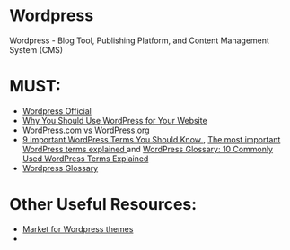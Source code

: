 # Wordpress
Wordpress - Blog Tool, Publishing Platform, and Content Management System (CMS)

# MUST:
<ul>
  <li><a href="https://wordpress.org/">Wordpress Official</a></li> 
  <li><a href="https://www.evernote.com/shard/s386/u/0/sh/85a15f25-9ba1-4fdf-9213-324c0001306d/1516238c95fe4233f99bf6620536f57d">Why You Should Use WordPress for Your Website</a></li> 
  <li><a href="https://www.evernote.com/shard/s386/u/0/sh/08999719-a8b5-450e-88a3-a168eb92ac95/486c0966ca922855e6754fe4677b4b53">WordPress.com vs WordPress.org</a></li> 
  <li><a href="https://www.evernote.com/shard/s386/u/0/sh/42187a35-4824-481d-a4ef-f24be7b4d8c8/1dc137877cd14a8ab1a7dba7162d1372">9 Important WordPress Terms You Should Know </a>, <a href="https://www.evernote.com/shard/s386/u/0/sh/6cbc3b8b-0e2d-419f-94d1-806dc06e9cdd/379aabbe1939329189ae5e297edd2bb5">The most important WordPress terms explained </a> and <a href="https://www.evernote.com/shard/s386/u/0/sh/af8c5335-2394-46b4-824b-25165a0d31ce/980b740b9a2c30bddda7d579ad47ae06">WordPress Glossary: 10 Commonly Used WordPress Terms Explained</a></li>
  <li><a href="https://wordpress.org/support/article/glossary/">Wordpress Glossary</a></li>


</ul>

# Other Useful Resources:
<ul>
  <li><a href="https://themeforest.net/">Market for Wordpress themes</a></li>
  <li><a href=""></a></li>
</ul
